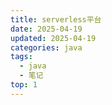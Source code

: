 ```yaml
---
title: serverless平台
date: 2025-04-19
updated: 2025-04-19
categories: java
tags:
  - java
  - 笔记
top: 1
---
```



